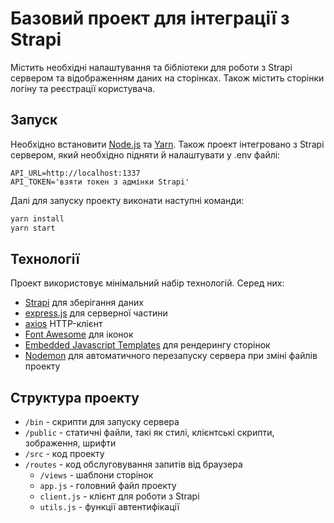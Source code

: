 # Базовий проект для інтеграції з Strapi

Містить необхідні налаштування та бібліотеки для роботи з Strapi сервером та відображенням даних на сторінках. Також містить сторінки логіну та реєстрації користувача.

## Запуск

Необхідно встановити [Node.js](https://nodejs.org/en/download/package-manager) та [Yarn](https://yarnpkg.com/getting-started/install).
Також проект інтегровано з Strapi сервером, який необхідно підняти й налаштувати у .env файлі:

```
API_URL=http://localhost:1337
API_TOKEN='взяти токен з адмінки Strapi'
```

Далі для запуску проекту виконати наступні команди:

```bash
yarn install
yarn start
```

## Технології

Проект використовує мінімальний набір технологій. Серед них:
- [Strapi](https://strapi.io) для зберігання даних
- [express.js](https://expressjs.com) для серверної частини
- [axios](https://axios-http.com/uk/docs/example) HTTP-клієнт
- [Font Awesome](https://fontawesome.com/icons) для іконок
- [Embedded Javascript Templates](https://ejs.co) для рендерингу сторінок
- [Nodemon](https://nodemon.io) для автоматичного перезапуску сервера при зміні файлів проекту

## Структура проекту

 - `/bin` - скрипти для запуску сервера
 - `/public` - статичні файли, такі як стилі, клієнтські скрипти, зображення, шрифти
 - `/src` - код проекту
 - `/routes` - код обслуговування запитів від браузера
   - `/views` - шаблони сторінок
   - `app.js` - головний файл проекту
   - `client.js` - клієнт для роботи з Strapi
   - `utils.js` - функції автентифікації

